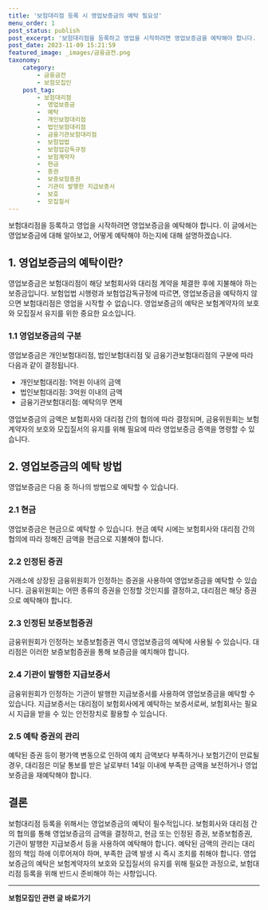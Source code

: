 ```yaml
---
title: '보험대리점 등록 시 영업보증금의 예탁 필요성'
menu_order: 1
post_status: publish
post_excerpt: '보험대리점을 등록하고 영업을 시작하려면 영업보증금을 예탁해야 합니다. 이 글에서는 영업보증금에 대해 알아보고, 어떻게 예탁해야 하는지에 대해 설명하겠습니다.'
post_date: 2023-11-09 15:21:59
featured_image: _images/금융금전.png
taxonomy:
    category:
        - 금융금전
        - 보험모집인
    post_tag:
        - 보험대리점
        -  영업보증금
        -  예탁
        -  개인보험대리점
        -  법인보험대리점
        -  금융기관보험대리점
        -  보험업법
        -  보험업감독규정
        -  보험계약자
        -  현금
        -  증권
        -  보증보험증권
        -  기관이 발행한 지급보증서
        -  보호
        -  모집질서
---
```



보험대리점을 등록하고 영업을 시작하려면 영업보증금을 예탁해야 합니다. 이 글에서는 영업보증금에 대해 알아보고, 어떻게 예탁해야 하는지에 대해 설명하겠습니다.

## 1. 영업보증금의 예탁이란?

영업보증금은 보험대리점이 해당 보험회사와 대리점 계약을 체결한 후에 지불해야 하는 보증금입니다. 보험업법 시행령과 보험업감독규정에 따르면, 영업보증금을 예탁하지 않으면 보험대리점은 영업을 시작할 수 없습니다. 영업보증금의 예탁은 보험계약자의 보호와 모집질서 유지를 위한 중요한 요소입니다.

### 1.1 영업보증금의 구분

영업보증금은 개인보험대리점, 법인보험대리점 및 금융기관보험대리점의 구분에 따라 다음과 같이 결정됩니다.

- 개인보험대리점: 1억원 이내의 금액
- 법인보험대리점: 3억원 이내의 금액
- 금융기관보험대리점: 예탁의무 면제

영업보증금의 금액은 보험회사와 대리점 간의 협의에 따라 결정되며, 금융위원회는 보험계약자의 보호와 모집질서의 유지를 위해 필요에 따라 영업보증금 증액을 명령할 수 있습니다.

## 2. 영업보증금의 예탁 방법

영업보증금은 다음 중 하나의 방법으로 예탁할 수 있습니다.

### 2.1 현금

영업보증금은 현금으로 예탁할 수 있습니다. 현금 예탁 시에는 보험회사와 대리점 간의 협의에 따라 정해진 금액을 현금으로 지불해야 합니다.

### 2.2 인정된 증권

거래소에 상장된 금융위원회가 인정하는 증권을 사용하여 영업보증금을 예탁할 수 있습니다. 금융위원회는 어떤 종류의 증권을 인정할 것인지를 결정하고, 대리점은 해당 증권으로 예탁해야 합니다.

### 2.3 인정된 보증보험증권

금융위원회가 인정하는 보증보험증권 역시 영업보증금의 예탁에 사용될 수 있습니다. 대리점은 이러한 보증보험증권을 통해 보증금을 예치해야 합니다.

### 2.4 기관이 발행한 지급보증서

금융위원회가 인정하는 기관이 발행한 지급보증서를 사용하여 영업보증금을 예탁할 수 있습니다. 지급보증서는 대리점이 보험회사에게 예탁하는 보증서로써, 보험회사는 필요 시 지급을 받을 수 있는 안전장치로 활용할 수 있습니다.

### 2.5 예탁 증권의 관리

예탁된 증권 등이 평가액 변동으로 인하여 예치 금액보다 부족하거나 보험기간이 만료될 경우, 대리점은 미달 통보를 받은 날로부터 14일 이내에 부족한 금액을 보전하거나 영업보증금을 재예탁해야 합니다.

## 결론

보험대리점 등록을 위해서는 영업보증금의 예탁이 필수적입니다. 보험회사와 대리점 간의 협의를 통해 영업보증금의 금액을 결정하고, 현금 또는 인정된 증권, 보증보험증권, 기관이 발행한 지급보증서 등을 사용하여 예탁해야 합니다. 예탁된 금액의 관리는 대리점의 책임 하에 이루어져야 하며, 부족한 금액 발생 시 즉시 조치를 취해야 합니다. 영업보증금의 예탁은 보험계약자의 보호와 모집질서의 유지를 위해 필요한 과정으로, 보험대리점 등록을 위해 반드시 준비해야 하는 사항입니다.
<!-- wp:separator -->
<hr class="wp-block-separator has-alpha-channel-opacity"/>
<!-- /wp:separator -->

<!-- wp:group {"backgroundColor":"base","layout":{"type":"constrained"}} -->
<div class="wp-block-group has-base-background-color has-background"><!-- wp:paragraph {"align":"center","fontSize":"medium"} -->
<p class="has-text-align-center has-large-font-size"><strong>보험모집인 관련 글 바로가기</strong></p>
<!-- /wp:paragraph -->


<!-- wp:latest-posts
{"categories":[{"id":15486,"count":19,"description":"","link":"https://uknowlaw.com/category/%eb%b3%b4%ed%97%98%eb%aa%a8%ec%a7%91%ec%9d%b8/","name":"보험모집인","slug":"보험모집인","taxonomy":"category","parent":0,"meta":[],"_links":{"self":[{"href":"https://uknowlaw.com/wp-json/wp/v2/categories/15486"}],"collection":[{"href":"https://uknowlaw.com/wp-json/wp/v2/categories"}],"about":[{"href":"https://uknowlaw.com/wp-json/wp/v2/taxonomies/category"}],"wp:post_type":[{"href":"https://uknowlaw.com/wp-json/wp/v2/posts?categories=15486"}],"curies":[{"name":"wp","href":"https://api.w.org/{rel}","templated":true}]}}],"postsToShow":100,"excerptLength":28,"postLayout":"grid","columns":2,"featuredImageAlign":"left","featuredImageSizeSlug":"large","fontSize":"small"} /--></div>
<!-- /wp:group -->